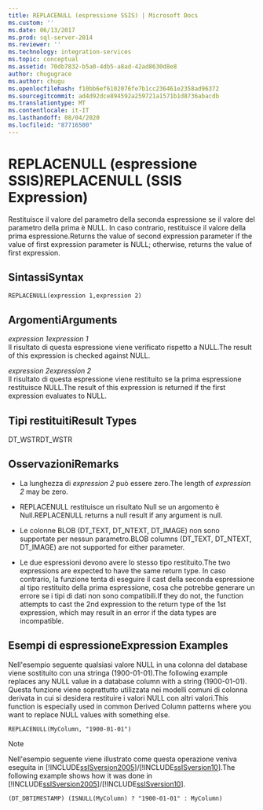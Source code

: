 ```yaml
---
title: REPLACENULL (espressione SSIS) | Microsoft Docs
ms.custom: ''
ms.date: 06/13/2017
ms.prod: sql-server-2014
ms.reviewer: ''
ms.technology: integration-services
ms.topic: conceptual
ms.assetid: 70db7832-b5a0-4db5-a8ad-42ad8630d8e8
author: chugugrace
ms.author: chugu
ms.openlocfilehash: f10bb6ef6102076fe7b1cc236461e2358ad96372
ms.sourcegitcommit: ad4d92dce894592a259721a1571b1d8736abacdb
ms.translationtype: MT
ms.contentlocale: it-IT
ms.lasthandoff: 08/04/2020
ms.locfileid: "87716500"
---
```

# <a name="replacenull-ssis-expression"></a><span data-ttu-id="c1a6e-102">REPLACENULL (espressione SSIS)</span><span class="sxs-lookup"><span data-stu-id="c1a6e-102">REPLACENULL (SSIS Expression)</span></span>
  <span data-ttu-id="c1a6e-103">Restituisce il valore del parametro della seconda espressione se il valore del parametro della prima è NULL. In caso contrario, restituisce il valore della prima espressione.</span><span class="sxs-lookup"><span data-stu-id="c1a6e-103">Returns the value of second expression parameter if the value of first expression parameter is NULL; otherwise, returns the value of first expression.</span></span>  
  
## <a name="syntax"></a><span data-ttu-id="c1a6e-104">Sintassi</span><span class="sxs-lookup"><span data-stu-id="c1a6e-104">Syntax</span></span>  
  
```vb  
REPLACENULL(expression 1,expression 2)  
```  
  
## <a name="arguments"></a><span data-ttu-id="c1a6e-105">Argomenti</span><span class="sxs-lookup"><span data-stu-id="c1a6e-105">Arguments</span></span>  
 <span data-ttu-id="c1a6e-106">*expression 1*</span><span class="sxs-lookup"><span data-stu-id="c1a6e-106">*expression 1*</span></span>  
 <span data-ttu-id="c1a6e-107">Il risultato di questa espressione viene verificato rispetto a NULL.</span><span class="sxs-lookup"><span data-stu-id="c1a6e-107">The result of this expression is checked against NULL.</span></span>  
  
 <span data-ttu-id="c1a6e-108">*expression 2*</span><span class="sxs-lookup"><span data-stu-id="c1a6e-108">*expression 2*</span></span>  
 <span data-ttu-id="c1a6e-109">Il risultato di questa espressione viene restituito se la prima espressione restituisce NULL.</span><span class="sxs-lookup"><span data-stu-id="c1a6e-109">The result of this expression is returned if the first expression evaluates to NULL.</span></span>  
  
## <a name="result-types"></a><span data-ttu-id="c1a6e-110">Tipi restituiti</span><span class="sxs-lookup"><span data-stu-id="c1a6e-110">Result Types</span></span>  
 <span data-ttu-id="c1a6e-111">DT_WSTR</span><span class="sxs-lookup"><span data-stu-id="c1a6e-111">DT_WSTR</span></span>  
  
## <a name="remarks"></a><span data-ttu-id="c1a6e-112">Osservazioni</span><span class="sxs-lookup"><span data-stu-id="c1a6e-112">Remarks</span></span>  
  
-   <span data-ttu-id="c1a6e-113">La lunghezza di *expression 2* può essere zero.</span><span class="sxs-lookup"><span data-stu-id="c1a6e-113">The length of *expression 2* may be zero.</span></span>  
  
-   <span data-ttu-id="c1a6e-114">REPLACENULL restituisce un risultato Null se un argomento è Null.</span><span class="sxs-lookup"><span data-stu-id="c1a6e-114">REPLACENULL returns a null result if any argument is null.</span></span>  
  
-   <span data-ttu-id="c1a6e-115">Le colonne BLOB (DT_TEXT, DT_NTEXT, DT_IMAGE) non sono supportate per nessun parametro.</span><span class="sxs-lookup"><span data-stu-id="c1a6e-115">BLOB columns (DT_TEXT, DT_NTEXT, DT_IMAGE) are not supported for either parameter.</span></span>  
  
-   <span data-ttu-id="c1a6e-116">Le due espressioni devono avere lo stesso tipo restituito.</span><span class="sxs-lookup"><span data-stu-id="c1a6e-116">The two expressions are expected to have the same return type.</span></span> <span data-ttu-id="c1a6e-117">In caso contrario, la funzione tenta di eseguire il cast della seconda espressione al tipo restituito della prima espressione, cosa che potrebbe generare un errore se i tipi di dati non sono compatibili.</span><span class="sxs-lookup"><span data-stu-id="c1a6e-117">If they do not, the function attempts to cast the 2nd expression to the return type of the 1st expression, which may result in an error if the data types are incompatible.</span></span>  
  
## <a name="expression-examples"></a><span data-ttu-id="c1a6e-118">Esempi di espressione</span><span class="sxs-lookup"><span data-stu-id="c1a6e-118">Expression Examples</span></span>  
 <span data-ttu-id="c1a6e-119">Nell'esempio seguente qualsiasi valore NULL in una colonna del database viene sostituito con una stringa (1900-01-01).</span><span class="sxs-lookup"><span data-stu-id="c1a6e-119">The following example replaces any NULL value in a database column with a string (1900-01-01).</span></span> <span data-ttu-id="c1a6e-120">Questa funzione viene soprattutto utilizzata nei modelli comuni di colonna derivata in cui si desidera restituire i valori NULL con altri valori.</span><span class="sxs-lookup"><span data-stu-id="c1a6e-120">This function is especially used in common Derived Column patterns where you want to replace NULL values with something else.</span></span>  
  
```  
REPLACENULL(MyColumn, "1900-01-01")  
```  
  
> [!NOTE]  
>  <span data-ttu-id="c1a6e-121">Nell'esempio seguente viene illustrato come questa operazione veniva eseguita in [!INCLUDE[ssISversion2005](../../includes/ssisversion2005-md.md)]/[!INCLUDE[ssISversion10](../../includes/ssisversion10-md.md)].</span><span class="sxs-lookup"><span data-stu-id="c1a6e-121">The following example shows how it was done in [!INCLUDE[ssISversion2005](../../includes/ssisversion2005-md.md)]/[!INCLUDE[ssISversion10](../../includes/ssisversion10-md.md)].</span></span>  
  
```  
(DT_DBTIMESTAMP) (ISNULL(MyColumn) ? "1900-01-01" : MyColumn)   
```  
  
  
